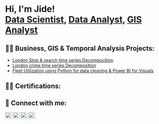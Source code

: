<h1>Hi, I'm Jide! <br/><a href="https://github.com/joshmadakor1">Data Scientist</a>, <a href="https://www.linkedin.com/in/joshmadakor/">Data Analyst</a>, <a href="https://www.youtube.com/c/joshmadakor">GIS Analyst</a></h1>

<h2>👨‍💻 Business, GIS & Temporal Analysis Projects:</h2>

  - [London Stop & search time series Decompocition](https://github.com/JideDanalyst/London-stop-search-temporal-decomposition)
  - [London crime time series Decomposition](https://github.com/joshmadakor1/4chan-Image-Analysis-Middleware-C964)
  - [Fleet Utilization using Python for data cleaning & Power BI for Visuals](https://github.com/JideDanalyst/Fleet-utilization-/tree/main)


<h2>👨‍💻 Certifications:</h2>

<h2> 🤳 Connect with me:</h2>

[<img align="left" alt="JoshMadakor | YouTube" width="22px" src="https://cdn.jsdelivr.net/npm/simple-icons@v3/icons/youtube.svg" />][youtube]
[<img align="left" alt="JoshMadakor | Twitter" width="22px" src="https://cdn.jsdelivr.net/npm/simple-icons@v3/icons/twitter.svg" />][twitter]
[<img align="left" alt="JoshMadakor | LinkedIn" width="22px" src="https://cdn.jsdelivr.net/npm/simple-icons@v3/icons/linkedin.svg" />][linkedin]
[<img align="left" alt="JoshMadakor | Instagram" width="22px" src="https://cdn.jsdelivr.net/npm/simple-icons@v3/icons/instagram.svg" />][instagram]

[twitter]: https://twitter.com/joshmadakor
[youtube]: https://www.youtube.com/c/joshmadakor
[instagram]: https://www.instagram.com/joshmadakor/
[linkedin]: https://linkedin.com/in/joshmadakor






<!--
**joshmadakor1/joshmadakor1** is a ✨ _special_ ✨ repository because its `README.md` (this file) appears on your GitHub profile.

Here are some ideas to get you started:

- 🔭 I’m currently working on ...
- 🌱 I’m currently learning ...
- 👯 I’m looking to collaborate on ...
- 🤔 I’m looking for help with ...
- 💬 Ask me about ...
- 📫 How to reach me: ...
- 😄 Pronouns: ...
- ⚡ Fun fact: ...
-->
